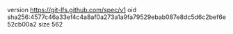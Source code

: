 version https://git-lfs.github.com/spec/v1
oid sha256:4577c46a33ef4c4a8af0a273a1a9fa79529ebab087e8dc5d6c2bef6e52cb00a2
size 562
